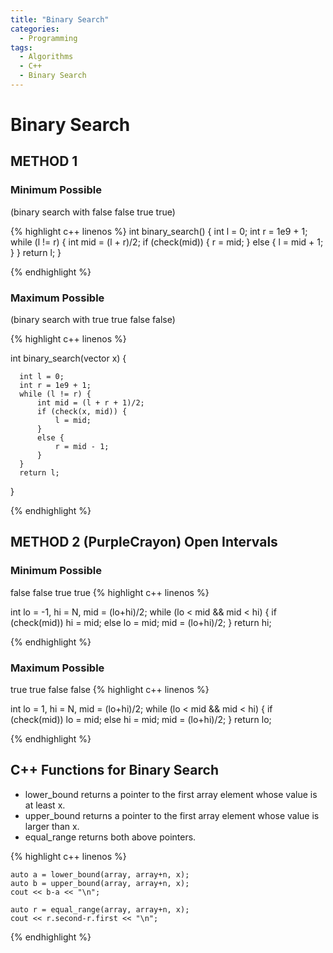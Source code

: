 ```yaml
---
title: "Binary Search"
categories:
  - Programming
tags:
  - Algorithms
  - C++
  - Binary Search
---
```


# Binary Search

## METHOD 1

### Minimum Possible
(binary search with false false true true)

{% highlight c++ linenos %}
int binary_search() {
    int l = 0;
    int r = 1e9 + 1;
    while (l != r) {
        int mid = (l + r)/2;
        if (check(mid)) {
            r = mid;
        }
        else {
            l = mid + 1;
        }
    }
    return l;
}

{% endhighlight %}

### Maximum Possible
(binary search with true true false false)

{% highlight c++ linenos %}

  int binary_search(vector<ll> x) {

      int l = 0;
      int r = 1e9 + 1;
      while (l != r) {
          int mid = (l + r + 1)/2;
          if (check(x, mid)) {
              l = mid;
          }
          else {
              r = mid - 1;
          }
      }
      return l;
  }

{% endhighlight %}
  
  
## METHOD 2 (PurpleCrayon) Open Intervals
  
### Minimum Possible
false false true true
{% highlight c++ linenos %}

  int lo = -1, hi = N, mid = (lo+hi)/2;
  while (lo < mid && mid < hi) {
    if (check(mid)) hi = mid;
    else lo = mid;
    mid = (lo+hi)/2;
  }
  return hi;

{% endhighlight %}  
  

### Maximum Possible
true true false false
{% highlight c++ linenos %}

  int lo = 1, hi = N, mid = (lo+hi)/2;
  while (lo < mid && mid < hi) {
    if (check(mid)) lo = mid;
    else hi = mid;
    mid = (lo+hi)/2;
  }
  return lo;

{% endhighlight %}  

## C++ Functions for Binary Search

* lower_bound returns a pointer to the first array element whose value is at
least x.
*  upper_bound returns a pointer to the first array element whose value is
larger than x.
*  equal_range returns both above pointers.

{% highlight c++ linenos %}

    auto a = lower_bound(array, array+n, x);
    auto b = upper_bound(array, array+n, x);
    cout << b-a << "\n";

    auto r = equal_range(array, array+n, x);
    cout << r.second-r.first << "\n";  

{% endhighlight %}
